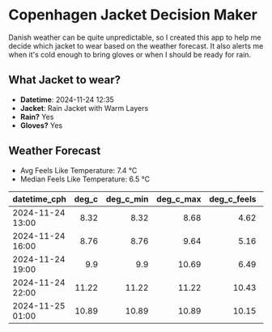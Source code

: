 
# Copenhagen Jacket Decision Maker

Danish weather can be quite unpredictable, so I created this app to help me decide which jacket to wear based on the weather forecast. 
It also alerts me when it's cold enough to bring gloves or when I should be ready for rain.

## What Jacket to wear?

- **Datetime**: 2024-11-24 12:35
- **Jacket**: Rain Jacket with Warm Layers
- **Rain?** Yes
- **Gloves?** Yes

## Weather Forecast
- Avg Feels Like Temperature: 7.4 °C
- Median Feels Like Temperature: 6.5 °C

| datetime_cph     |   deg_c |   deg_c_min |   deg_c_max |   deg_c_feels | weather   | wind   | rain   |
|:-----------------|--------:|------------:|------------:|--------------:|:----------|:-------|:-------|
| 2024-11-24 13:00 |    8.32 |        8.32 |        8.68 |          4.62 | Rain      | High   | Medium |
| 2024-11-24 16:00 |    8.76 |        8.76 |        9.64 |          5.16 | Clouds    | High   | None   |
| 2024-11-24 19:00 |    9.9  |        9.9  |       10.69 |          6.49 | Clouds    | High   | None   |
| 2024-11-24 22:00 |   11.22 |       11.22 |       11.22 |         10.43 | Clouds    | High   | None   |
| 2024-11-25 01:00 |   10.89 |       10.89 |       10.89 |         10.15 | Clouds    | High   | None   |
        